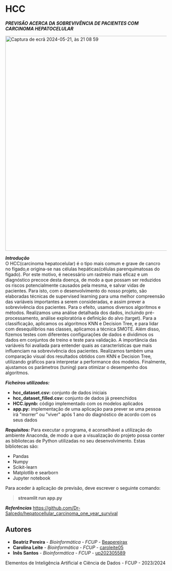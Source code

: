 # HCC

***PREVISÃO ACERCA DA SOBREVIVÊNCIA DE PACIENTES COM CARCINOMA HEPATOCELULAR***

<img width="669" alt="Captura de ecrã 2024-05-21, às 21 08 59" src="https://github.com/caroleite05/HCC/assets/166618304/02f97056-fa55-4117-b0ed-1d78d501a2ed">

***Introdução***
<br>
O HCC(carcinoma hepatocelular) é o tipo mais comum e grave de cancro no fígado,e origina-se nas células hepáticas(células parenquimatosas do fígado). Por este motivo, é necessário um rastreio mais eficaz e um diagnóstico precoce desta doença, de modo a que possam ser reduzidos os riscos potencialmente causados pela mesma, e salvar vidas de pacientes. Para isto, com o desenvolvimento do nosso projeto, são elaboradas técnicas de supervised learning para uma melhor compreensão das variáveis importantes a serem consideradas, e assim prever a sobrevivência dos pacientes. 
Para o efeito, usamos  diversos algoritmos e métodos. Realizamos uma análise detalhada dos dados, incluindo pré-processamento, análise exploratória e definição do alvo (target). Para a classificação, aplicamos os algoritmos KNN e Decision Tree, e para lidar com desequilíbrios nas classes, aplicamos a técnica SMOTE. Além disso, fizemos testes com diferentes configurações de dados e dividimos os dados em conjuntos de treino e teste para validação. A importância das variáveis foi avaliada para entender quais as características  que mais influenciam na sobrevivência dos pacientes. Realizamos também uma comparação visual dos resultados obtidos com KNN e Decision Tree, utilizando gráficos para interpretar a performance dos modelos. Finalmente, ajustamos os parâmetros (tuning) para otimizar o desempenho dos algoritmos.

***Ficheiros utilizados:***
  - **hcc_dataset.csv:** conjunto de dados iniciais
  - **hcc_dataset_filled.csv:** conjunto de dados já preenchidos
  - **HCC.ipynb:** código implementado com os modelos aplicados
  - **app.py:** implementação de uma aplicação para prever se uma pessoa irá "morrer" ou "viver" após 1 ano do diagnóstico de acordo com os seus dados

***Requisitos:***
Para executar o programa, é aconselhável a utilização do ambiente Anaconda, de modo a que a visualização do projeto possa conter as bibliotecas de Python utilizadas no seu desenvolvimento. Estas bibliotecas são:
  - Pandas
  - Numpy
  - Scikit-learn
  - Matplotlib e searborn
  - Jupyter notebook

Para aceder à aplicação de previsão, deve escrever o seguinte comando:
<br>
   > **streamlit run app.py**

***Referências***
https://github.com/Dr-Salcedo/hepatocellular_carcinoma_one_year_survival

  
## Autores 

* **Beatriz Pereira** - *Bioinformática - FCUP* - [Beapereirax](https://github.com/Beapereirax) 
* **Carolina Leite** - *Bioinformática - FCUP* - [caroleite05](https://github.com/caroleite05)
* **Inês Santos** - *Bioinformática - FCUP* - [up202305589](https://github.com/up202305589)

Elementos de Inteligência Artificial e Ciência de Dados - FCUP - 2023/2024 
